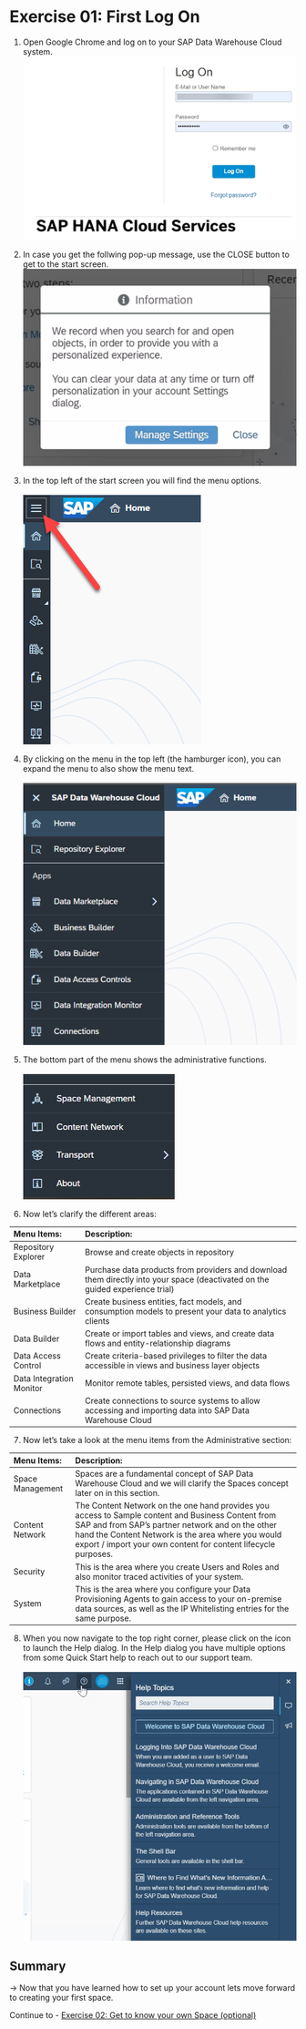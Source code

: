 # Exercise 01: First Log On 

1. Open Google Chrome and log on to your SAP Data Warehouse Cloud system.
<br>![](images/00_00_0015.png)

2. In case you get the follwing pop-up message, use the CLOSE button to get to the start screen. 
<br>![](images/manage_settings.png)

3. In the top left of the start screen you will find the menu options.  
<br>![](images/00_00_0016.png)

4. By clicking on the menu in the top left (the hamburger icon), you can expand the menu to also show the menu text.  
<br>![](images/00_00_0012.png)

5. The bottom part of the menu shows the administrative functions.  
<br>![](images/00_00_0014.png)

6. Now let’s clarify the different areas:  

| Menu Items:                | Description:                              |
|:-------------------------|:----------------------------------------|
| Repository Explorer      | Browse and create objects in repository |
| Data Marketplace         | Purchase data products from providers and download them directly into your space (deactivated on the guided experience trial) |
| Business Builder         | Create business entities, fact models, and consumption models to present your data to analytics clients |
| Data Builder             | Create or import tables and views, and create data flows and entity-relationship diagrams |
| Data Access Control      | Create criteria-based privileges to filter the data accessible in views and business layer objects |
| Data Integration Monitor | Monitor remote tables, persisted views, and data flows |
| Connections              | Create connections to source systems to allow accessing and importing data into SAP Data Warehouse Cloud |

7. Now let’s take a look at the menu items from the Administrative section:  


| Menu Items:               | Description:                              |
|:-----------------|:----------------------------------------|
| Space Management | Spaces are a fundamental concept of SAP Data Warehouse Cloud and we will clarify the Spaces concept later on in this section. |
| Content Network  | The Content Network on the one hand provides you access to Sample content and Business Content from SAP and from SAP’s partner network and on the other hand the Content Network is the area where you would export / import your own content for content lifecycle purposes.  |
| Security         | This is the area where you create Users and Roles and also monitor traced activities of your system. |
| System           | This is the area where you configure your Data Provisioning Agents to gain access to your on-premise data sources, as well as the IP Whitelisting entries for the same purpose. |



8. When you now navigate to the top right corner, please click on the icon to launch the Help dialog. In the Help dialog you have multiple options from some Quick Start help to reach out to our support team.  
<br>![](images/00_00_0017.png)




## Summary

-> Now that you have learned how to set up your account lets move forward to creating your first space. 

Continue to - [Exercise 02: Get to know your own Space (optional)](../ex02/README.md)
